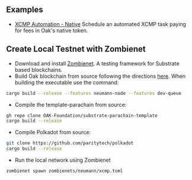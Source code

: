 Examples
----------
* [XCMP Automation - Native](https://github.com/OAK-Foundation/javascript-examples/tree/master/xcmp_automation)
Schedule an automated XCMP task paying for fees in Oak's native token.

Create Local Testnet with Zombienet
----------
* Download and install [Zombienet](https://github.com/paritytech/zombienet).  A testing framework for Substrate based blockchains.  
* Build Oak blockchain from source following the directions [here](https://github.com/OAK-Foundation/OAK-blockchain#building-from-source).  When building the executable use the command:
```bash
cargo build --release --features neumann-node --features dev-queue
```
* Compile the template-parachain from source:
```bash
gh repo clone OAK-Foundation/substrate-parachain-template
cargo build --release
```
* Compile Polkadot from source:
```bash
git clone https://github.com/paritytech/polkadot
cargo build --release
```
* Run the local network using Zombienet
```bash
zombienet spawn zombienets/neumann/xcmp.toml
```
